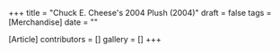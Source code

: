 +++
title = "Chuck E. Cheese's 2004 Plush (2004)"
draft = false
tags = [Merchandise]
date = ""

[Article]
contributors = []
gallery = []
+++